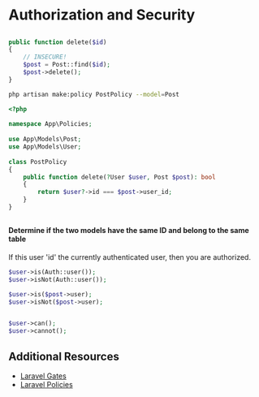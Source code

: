 # Authorization and Security

##

```php
public function delete($id)
{
    // INSECURE!
    $post = Post::find($id);
    $post->delete();
}
```

```bash
php artisan make:policy PostPolicy --model=Post
```

```php
<?php
 
namespace App\Policies;
 
use App\Models\Post;
use App\Models\User;
 
class PostPolicy
{
    public function delete(?User $user, Post $post): bool
    {
        return $user?->id === $post->user_id;
    }
}
```
##



#### Determine if the two models have the same ID and belong to the same table

If this user 'id' the currently authenticated user, then you are authorized.

```php
$user->is(Auth::user());
$user->isNot(Auth::user());

$user->is($post->user);
$user->isNot($post->user);


$user->can();
$user->cannot();
```


## Additional Resources

- <a href="https://laravel.com/docs/11.x/authorization#gates" target="blank">Laravel Gates</a>
- <a href="https://laravel.com/docs/11.x/authorization#creating-policies" target="blank">Laravel Policies</a>